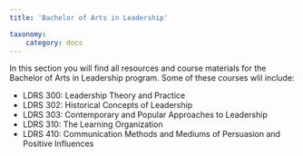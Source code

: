 ```yaml
---
title: 'Bachelor of Arts in Leadership'

taxonomy:
    category: docs
---
```


In this section you will find all resources and course materials for the Bachelor of Arts in Leadership program. Some of these courses wlil include:

* LDRS 300: Leadership Theory and Practice
* LDRS 302: Historical Concepts of Leadership
* LDRS 303: Contemporary and Popular Approaches to Leadership
* LDRS 310: The Learning Organization
* LDRS 410: Communication Methods and Mediums of Persuasion and Positive Influences
